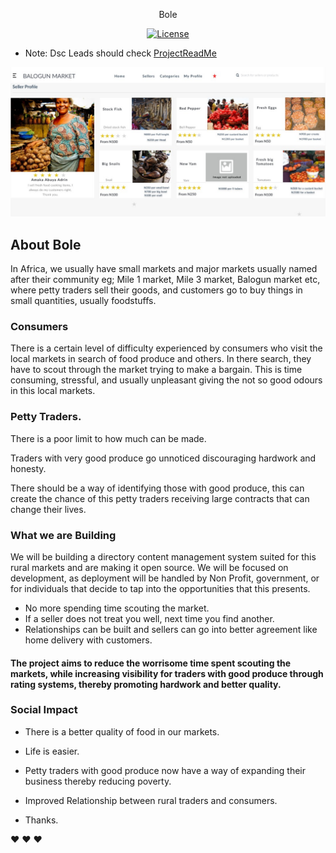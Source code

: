 <p align="center"> Bole </p>

<p align="center">
<a href="https://packagist.org/packages/laravel/framework"><img src="https://poser.pugx.org/laravel/framework/license.svg" alt="License"></a>
</p>


- Note: Dsc Leads should check <a href="https://github.com/DSCLEADSAfrica/bole/blob/master/ProjectReadMe.md"> ProjectReadMe </a>

![](https://github.com/DSCLEADSAfrica/bole/blob/master/boleProjectResources/boleHomepage.jpeg)



## About Bole


In Africa, we usually have small markets and major markets usually named after their community eg; Mile 1 market, Mile 3 market, Balogun market etc, where petty traders sell their goods, and customers go to buy things in small quantities, usually foodstuffs.


### Consumers

There is a certain level of difficulty experienced by consumers who visit the local markets in search of food produce and others. In there search, they have to scout through the market trying to make a bargain. This is time consuming, stressful, and usually unpleasant giving the not so good odours in this local markets.


### Petty Traders.

There is a poor limit to how much can be made.

Traders with very good produce go unnoticed discouraging hardwork and honesty.

There should be a way of identifying those with good produce, this can create the chance of this petty traders receiving large contracts that can change their lives.



### What we are Building 

We will be building a directory content management system suited for this rural markets and are making it open source. We will be focused on development, as deployment will be handled by Non Profit, government, or for individuals that decide to tap into the opportunities that this presents.




- No more spending time scouting the market. 
- If a seller does not treat you well, next time you find another.
- Relationships can be built and sellers can go into better agreement like home delivery with customers. 


#### The project aims to reduce the worrisome time spent scouting the markets, while increasing visibility for traders with good produce through rating systems, thereby promoting hardwork and better quality.



### Social Impact

- There is a better quality of food in our markets.

- Life is easier.

- Petty traders with good produce now have a way of expanding their business thereby reducing poverty.

- Improved Relationship between rural traders and consumers.

- Thanks.

<p></p>

:heart: :heart: :heart:

